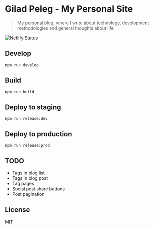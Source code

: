 # Gilad Peleg - My Personal Site
> My personal blog, where I write about technology, development methodologies and general thoughts about life

[![Netlify Status](https://api.netlify.com/api/v1/badges/56dbcd0f-ec5a-4785-a921-a90517b5b634/deploy-status)](https://app.netlify.com/sites/elastic-hamilton-a5c549/deploys)

## Develop

`npm run develop`

## Build

`npm run build`

## Deploy to staging

`npm run release:dev`

## Deploy to production

`npm run release:prod`

## TODO

- Tags in blog list
- Tags in blog post
- Tag pages
- Social post share buttons
- Post pagination

## License

MIT

